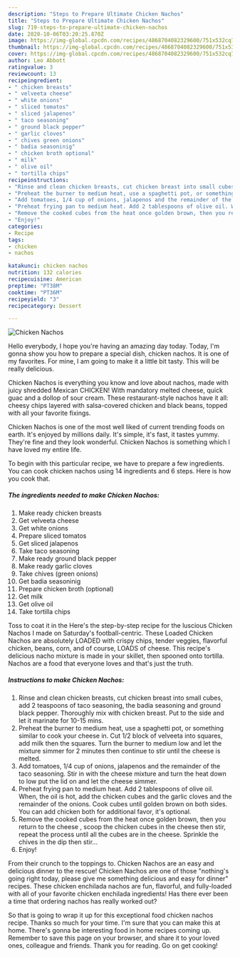 ```yaml
---
description: "Steps to Prepare Ultimate Chicken Nachos"
title: "Steps to Prepare Ultimate Chicken Nachos"
slug: 719-steps-to-prepare-ultimate-chicken-nachos
date: 2020-10-06T03:20:25.870Z
image: https://img-global.cpcdn.com/recipes/4868704082329600/751x532cq70/chicken-nachos-recipe-main-photo.jpg
thumbnail: https://img-global.cpcdn.com/recipes/4868704082329600/751x532cq70/chicken-nachos-recipe-main-photo.jpg
cover: https://img-global.cpcdn.com/recipes/4868704082329600/751x532cq70/chicken-nachos-recipe-main-photo.jpg
author: Leo Abbott
ratingvalue: 3
reviewcount: 13
recipeingredient:
- " chicken breasts"
- " velveeta cheese"
- " white onions"
- " sliced tomatos"
- " sliced jalapenos"
- " taco seasoning"
- " ground black pepper"
- " garlic cloves"
- " chives green onions"
- " badia seasoninig"
- " chicken broth optional"
- " milk"
- " olive oil"
- " tortilla chips"
recipeinstructions:
- "Rinse and clean chicken breasts, cut chicken breast into small cubes, add 2 teaspoons of taco seasoning, the badia seasoning and ground black pepper. Thoroughly mix with chicken breast. Put to the side and let it marinate for 10-15 mins."
- "Preheat the burner to medium heat, use a spaghetti pot, or something similar to cook your cheese in. Cut 1/2 block of velveeta into squares, add milk then the squares. Turn the burner to medium low and let the mixture simmer for 2 minutes then continue to stir until the cheese is melted."
- "Add tomatoes, 1/4 cup of onions, jalapenos and the remainder of the taco seasoning.  Stir in with the cheese mixture and turn the heat down to low put the lid on and let the cheese simmer."
- "Preheat frying pan to medium heat. Add 2 tablespoons of olive oil. When, the oil is hot, add the chicken cubes and the garlic cloves and the remainder of the onions. Cook cubes until golden brown on both sides. You can add chicken both for additional favor, it&#39;s optional."
- "Remove the cooked cubes from the heat once golden brown, then you return to the cheese , scoop the chicken cubes in the cheese then stir, repeat the process until all the cubes are in the cheese. Sprinkle the chives in the dip then stir..."
- "Enjoy!"
categories:
- Recipe
tags:
- chicken
- nachos

katakunci: chicken nachos 
nutrition: 132 calories
recipecuisine: American
preptime: "PT38M"
cooktime: "PT36M"
recipeyield: "3"
recipecategory: Dessert

---
```



![Chicken Nachos](https://img-global.cpcdn.com/recipes/4868704082329600/751x532cq70/chicken-nachos-recipe-main-photo.jpg)

Hello everybody, I hope you're having an amazing day today. Today, I'm gonna show you how to prepare a special dish, chicken nachos. It is one of my favorites. For mine, I am going to make it a little bit tasty. This will be really delicious.

Chicken Nachos is everything you know and love about nachos, made with juicy shredded Mexican CHICKEN! With mandatory melted cheese, quick guac and a dollop of sour cream. These restaurant-style nachos have it all: cheesy chips layered with salsa-covered chicken and black beans, topped with all your favorite fixings.

Chicken Nachos is one of the most well liked of current trending foods on earth. It's enjoyed by millions daily. It's simple, it's fast, it tastes yummy. They're fine and they look wonderful. Chicken Nachos is something which I have loved my entire life.


To begin with this particular recipe, we have to prepare a few ingredients. You can cook chicken nachos using 14 ingredients and 6 steps. Here is how you cook that.

<!--inarticleads1-->

##### The ingredients needed to make Chicken Nachos:

1. Make ready  chicken breasts
1. Get  velveeta cheese
1. Get  white onions
1. Prepare  sliced tomatos
1. Get  sliced jalapenos
1. Take  taco seasoning
1. Make ready  ground black pepper
1. Make ready  garlic cloves
1. Take  chives (green onions)
1. Get  badia seasoninig
1. Prepare  chicken broth (optional)
1. Get  milk
1. Get  olive oil
1. Take  tortilla chips


Toss to coat it in the Here&#39;s the step-by-step recipe for the luscious Chicken Nachos I made on Saturday&#39;s football-centric. These Loaded Chicken Nachos are absolutely LOADED with crispy chips, tender veggies, flavorful chicken, beans, corn, and of course, LOADS of cheese. This recipe&#39;s delicious nacho mixture is made in your skillet, then spooned onto tortilla. Nachos are a food that everyone loves and that&#39;s just the truth. 

<!--inarticleads2-->

##### Instructions to make Chicken Nachos:

1. Rinse and clean chicken breasts, cut chicken breast into small cubes, add 2 teaspoons of taco seasoning, the badia seasoning and ground black pepper. Thoroughly mix with chicken breast. Put to the side and let it marinate for 10-15 mins.
1. Preheat the burner to medium heat, use a spaghetti pot, or something similar to cook your cheese in. Cut 1/2 block of velveeta into squares, add milk then the squares. Turn the burner to medium low and let the mixture simmer for 2 minutes then continue to stir until the cheese is melted.
1. Add tomatoes, 1/4 cup of onions, jalapenos and the remainder of the taco seasoning.  Stir in with the cheese mixture and turn the heat down to low put the lid on and let the cheese simmer.
1. Preheat frying pan to medium heat. Add 2 tablespoons of olive oil. When, the oil is hot, add the chicken cubes and the garlic cloves and the remainder of the onions. Cook cubes until golden brown on both sides. You can add chicken both for additional favor, it&#39;s optional.
1. Remove the cooked cubes from the heat once golden brown, then you return to the cheese , scoop the chicken cubes in the cheese then stir, repeat the process until all the cubes are in the cheese. Sprinkle the chives in the dip then stir...
1. Enjoy!


From their crunch to the toppings to. Chicken Nachos are an easy and delicious dinner to the rescue! Chicken Nachos are one of those &#34;nothing&#39;s going right today, please give me something delicious and easy for dinner&#34; recipes. These chicken enchilada nachos are fun, flavorful, and fully-loaded with all of your favorite chicken enchilada ingredients! Has there ever been a time that ordering nachos has really worked out? 

So that is going to wrap it up for this exceptional food chicken nachos recipe. Thanks so much for your time. I'm sure that you can make this at home. There's gonna be interesting food in home recipes coming up. Remember to save this page on your browser, and share it to your loved ones, colleague and friends. Thank you for reading. Go on get cooking!
